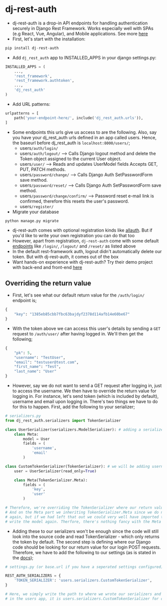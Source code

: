 # dj-rest-auth

- dj-rest-auth is a drop-in API endpoints for handling authentication securely in Django Rest Framework. Works especially well with SPAs (e.g React, Vue, Angular), and Mobile applications. See more [here](https://github.com/iMerica/dj-rest-auth)
- First, let's start with the installation:

```python
pip install dj-rest-auth
```

- Add `dj_rest_auth` app to INSTALLED_APPS in your django settings.py:

```python
INSTALLED_APPS = (
    ...,
    'rest_framework',
    'rest_framework.authtoken',
    ...,
    'dj_rest_auth'
)
```

- Add URL patterns:

```python
urlpatterns = [
    path('your-endpoint-here/', include('dj_rest_auth.urls')),
]
```

- Some endpoints this urls give us access to are the following. Also, say you have your dj_rest_auth urls defined in an app called users. Hence, the baseurl before dj_rest_auth is `localhost:8000/users/`;
    - users`/auth/login/`
    - users`/auth/logout/` —> Calls Django logout method and delete the Token object assigned to the current User object.
    - users`/user/` —> Reads and updates UserModel fields Accepts GET, PUT, PATCH methods.
    - users`/password/change/` —> Calls Django Auth SetPasswordForm save method.
    - users`/password/reset/` —> Calls Django Auth SetPasswordForm save method.
    - users`/password/change/confirm/` —> Password reset e-mail link is confirmed, therefore this resets the user's password.
    - users`/register/`
- Migrate your database

```python
python manage.py migrate
```

- dj-rest-auth comes with optional registration kinds like [allauth](https://dj-rest-auth.readthedocs.io/en/latest/installation.html#registration-optional). But if you'd like to write your own registration you can do that too
- However, apart from registration, `dj-rest-auth` come with some default [endpoints](https://dj-rest-auth.readthedocs.io/en/latest/api_endpoints.html) like `/login/`, `/logout/` and `/reset/` as listed above
- In the default rest-framework auth, logout didn't automatically delete our token. But with dj-rest-auth, it comes out of the box
- Want hands-on experience with dj-rest-auth? Try their demo project with back-end and front-end [here](https://dj-rest-auth.readthedocs.io/en/latest/demo.html)

## Overriding the return value

- First, let's see what our default return value for the `/auth/login/` endpoint is;

```python
{
    "key": "1385eb85cbb7fbc63bajdyf2378d114afb14e60be67"
}
```

- With the token above we can access this user's details by sending a `GET` request to `/auth/user/` after having logged in. We'll then get the following;

```python
{
    "pk": 5,
    "username": "TestUser",
    "email": "testuser@test.com",
    "first_name": "Test",
    "last_name": "User"
}
```

- However, say we do not want to send a GET request after logging in, just to access the username. We then have to override the return value for logging in. For instance, let's send token (which is included by default), username and email upon logging in. There's two things we have to do for this to happen. First, add the following to your serializer;

```python
# serializers.py
from dj_rest_auth.serializers import TokenSerializer

class UserSerializer(serializers.ModelSerializer): # adding a serializer to get username and email
    class Meta:
        model = User
        fields = (
            'username',
            'email'
        )

class CustomTokenSerializer(TokenSerializer): # we will be adding username and email thus the UserSerializer
    user = UserSerializer(read_only=True)

    class Meta(TokenSerializer.Meta):
        fields = (
            'key',
            'user'
        )

# Therefore, we're overriding the TokenSerializer where our return value for login is defined originally
# And on the Meta part we inheriting TokenSerializer.Meta since we do not want to define the Meta model 
# again, but if we had left that out we could very well have imported the model in the source code and 
# write the model again. Therfore, there's nothing fancy with the Meta inheritence
```

- Adding these to our serializers won't be enough since the code will still look into the source code and read TokenSerializer - which only returns the token by default. The second step is defining where our Django code should be looking for our return value for our login POST requests. Therefore, we have to add the following to our settings (as is stated in the [docs](https://dj-rest-auth.readthedocs.io/en/latest/configuration.html));

```python
# settings.py (or base.url if you have a seperated settings configured)

REST_AUTH_SERIALIZERS = {
    'TOKEN_SERIALIZER': 'users.serializers.CustomTokenSerializer',
}

# Here, we simply write the path to where we wrote our serializers and since we wrote our serializers
# in the users app, it is users.serializers.CustomTokenSerializer for our case
```
